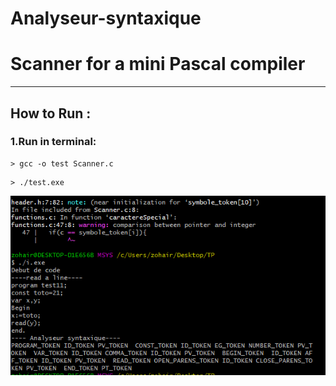 # Analyseur-syntaxique
# Scanner for a mini Pascal compiler 

---
## How to Run :
 ### 1.Run in terminal:
  ```
  > gcc -o test Scanner.c 
  ```
  ```
  > ./test.exe
  ```
 
 <img src="https://github.com/dz07/Analyseur-syntaxique/blob/main/c1.PNG" width="900" img align="center" title="Sample photo">

